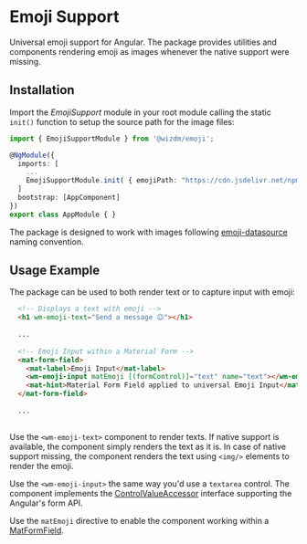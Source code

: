 # Emoji Support
Universal emoji support for Angular. The package provides utilities and components rendering emoji as images whenever the native support were missing.

## Installation
Import the *EmojiSupport* module in your root module calling the static `init()` function to setup the source path for the image files:
```typescript
import { EmojiSupportModule } from '@wizdm/emoji';

@NgModule({
  imports: [
    ...
    EmojiSupportModule.init( { emojiPath: "https://cdn.jsdelivr.net/npm/emoji-datasource-google@5.0.1/img/google/64/" })
  ]
  bootstrap: [AppComponent]
})
export class AppModule { }
```
The package is designed to work with images following [emoji-datasource](https://www.npmjs.com/package/emoji-datasource) naming convention.

## Usage Example
The package can be used to both render text or to capture input with emoji:

```html
  <!-- Displays a text with emoji --> 
  <h1 wm-emoji-text="Send a message 😉"></h1>
  
  ...
  
  <!-- Emoji Input within a Material Form -->
  <mat-form-field>
    <mat-label>Emoji Input</mat-label>
    <wm-emoji-input matEmoji [(formControl)]="text" name="text"></wm-emoji-input>
    <mat-hint>Material Form Field applied to universal Emoji Input</mat-hint>
  </mat-form-field>
  
  ...
  
```

Use the `<wm-emoji-text>` component to render texts. If native support is available, the component simply renders the text as it is. In case of native support missing, the component renders the text using `<img/>` elements to render the emoji. 

Use the `<wm-emoji-input>` the same way you'd use a `textarea` control. The component implements the [ControlValueAccessor](https://angular.io/api/forms/ControlValueAccessor) interface supporting the Angular's form API. 

Use the `matEmoji` directive to enable the component working within a [MatFormField](https://material.angular.io/components/form-field/overview).
